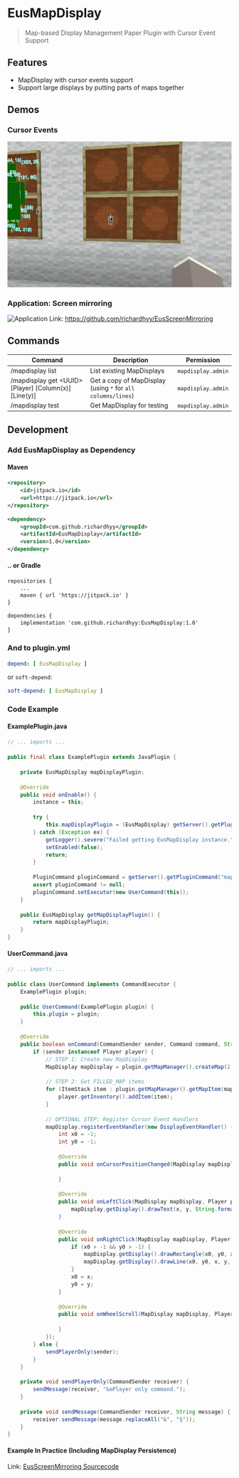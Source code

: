 # EusMapDisplay
> Map-based Display Management Paper Plugin with Cursor Event Support



## Features

* MapDisplay with cursor events support
* Support large displays by putting parts of maps together



## Demos

### Cursor Events
![Events](images/demo_test.gif)

### Application: Screen mirroring
![Application](images/demo_desktop.gif)
Link: https://github.com/richardhyy/EusScreenMirroring



## Commands

| Command                                                 | Description                                                  | Permission         |
| ------------------------------------------------------- | ------------------------------------------------------------ | ------------------ |
| /mapdisplay list                                        | List existing MapDisplays                                    | `mapdisplay.admin` |
| /mapdisplay get \<UUID\> [Player] [Column(x)] [Line(y)] | Get a copy of MapDisplay (using `*` for `all columns/lines`) | `mapdisplay.admin` |
| /mapdisplay test                                        | Get MapDisplay for testing                                   | `mapdisplay.admin` |



## Development

### Add EusMapDisplay as Dependency
#### Maven
```xml
<repository>
    <id>jitpack.io</id>
    <url>https://jitpack.io</url>
</repository>
```
```xml
<dependency>
    <groupId>com.github.richardhyy</groupId>
    <artifactId>EusMapDisplay</artifactId>
    <version>1.0</version>
</dependency>
```

#### .. or Gradle
```
repositories {
    ...
    maven { url 'https://jitpack.io' }
}
```
```
dependencies {
    implementation 'com.github.richardhyy:EusMapDisplay:1.0'
}
```

### And to plugin.yml
```yaml
depend: [ EusMapDisplay ]
```
or `soft-depend`:
```yaml
soft-depend: [ EusMapDisplay ]
```



### Code Example

#### ExamplePlugin.java

```java
// ... imports ...

public final class ExamplePlugin extends JavaPlugin {

    private EusMapDisplay mapDisplayPlugin;

    @Override
    public void onEnable() {
        instance = this;

        try {
            this.mapDisplayPlugin = (EusMapDisplay) getServer().getPluginManager().getPlugin("EusMapDisplay");
        } catch (Exception ex) {
            getLogger().severe("Failed getting EusMapDisplay instance.");
            setEnabled(false);
            return;
        }

        PluginCommand pluginCommand = getServer().getPluginCommand("mapdisplaytest");
        assert pluginCommand != null;
        pluginCommand.setExecutor(new UserCommand(this));
    }

    public EusMapDisplay getMapDisplayPlugin() {
        return mapDisplayPlugin;
    }
}
```

#### UserCommand.java
```java
// ... imports ...

public class UserCommand implements CommandExecutor {
    ExamplePlugin plugin;
    
    public UserCommand(ExamplePlugin plugin) {
        this.plugin = plugin;
    }

    @Override
    public boolean onCommand(CommandSender sender, Command command, String label, String[] args) {
        if (sender instanceof Player player) {
            // STEP 1: Create new MapDisplay
            MapDisplay mapDisplay = plugin.getMapManager().createMap(2, 2, player.getWorld());
            
            // STEP 2: Get FILLED_MAP items
            for (ItemStack item : plugin.getMapManager().getMapItem(mapDisplay)) {
                player.getInventory().addItem(item);
            }
            
            // OPTIONAL STEP: Register Cursor Event Handlers
            mapDisplay.registerEventHandler(new DisplayEventHandler() {
                int x0 = -1;
                int y0 = -1;

                @Override
                public void onCursorPositionChanged(MapDisplay mapDisplay, Player player, int x, int y) {

                }

                @Override
                public void onLeftClick(MapDisplay mapDisplay, Player player, int x, int y) {
                    mapDisplay.getDisplay().drawText(x, y, String.format("(%d, %d)", x, y), new Font("Arial", Font.BOLD, 14), Color.CYAN);
                }

                @Override
                public void onRightClick(MapDisplay mapDisplay, Player player, int x, int y) {
                    if (x0 > -1 && y0 > -1) {
                        mapDisplay.getDisplay().drawRectangle(x0, y0, x, y, MapPalette.DARK_GREEN, MapPalette.LIGHT_GREEN);
                        mapDisplay.getDisplay().drawLine(x0, y0, x, y, MapPalette.BLUE);
                    }
                    x0 = x;
                    y0 = y;
                }

                @Override
                public void onWheelScroll(MapDisplay mapDisplay, Player player, int wheelAmt) {

                }
            });
        } else {
            sendPlayerOnly(sender);
        }
    }

    private void sendPlayerOnly(CommandSender receiver) {
        sendMessage(receiver, "&ePlayer only command.");
    }

    private void sendMessage(CommandSender receiver, String message) {
        receiver.sendMessage(message.replaceAll("&", "§"));
    }
}
```



#### Example In Practice (Including MapDisplay Persistence)

Link: [EusScreenMirroring Sourcecode](https://github.com/richardhyy/EusScreenMirroring)

